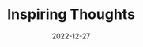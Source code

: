 ---
slug: thought-for-the-day
title: "Inspiring Thoughts"
date: 2022-12-27
excerpt: 'In a society we have to build righteousness among all its constituents.'
tags: [Inspiration, Motivation, Quotes, Thoughts]
---